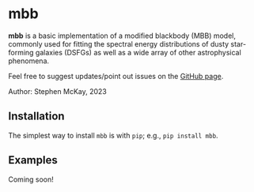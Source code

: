 # mbb

**mbb** is a basic implementation of a modified blackbody (MBB) model, commonly used for fitting the spectral energy distributions of dusty star-forming galaxies (DSFGs) as well as a wide array of other astrophysical phenomena.

Feel free to suggest updates/point out issues on the [GitHub page](https://github.com/mckay-sjm/mbb_model).

Author: Stephen McKay, 2023


## Installation

The simplest way to install `mbb` is with `pip`; e.g., `pip install mbb`.

## Examples
Coming soon!

